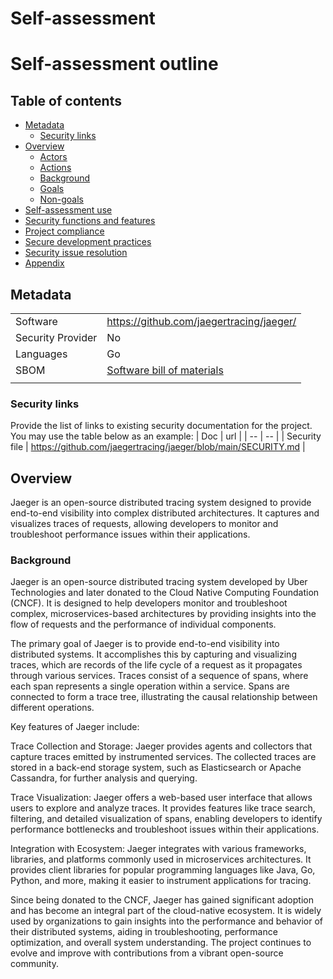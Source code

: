 # Self-assessment

# Self-assessment outline

## Table of contents

* [Metadata](#metadata)
  * [Security links](#security-links)
* [Overview](#overview)
  * [Actors](#actors)
  * [Actions](#actions)
  * [Background](#background)
  * [Goals](#goals)
  * [Non-goals](#non-goals)
* [Self-assessment use](#self-assessment-use)
* [Security functions and features](#security-functions-and-features)
* [Project compliance](#project-compliance)
* [Secure development practices](#secure-development-practices)
* [Security issue resolution](#security-issue-resolution)
* [Appendix](#appendix)

## Metadata

|   |  |
| -- | -- |
| Software | https://github.com/jaegertracing/jaeger/  |
| Security Provider | No  |
| Languages | Go |
| SBOM | [Software bill of materials](https://github.com/jaegertracing/jaeger/releases/latest/download/jaeger-SBOM.spdx.json) |
| | |

### Security links

Provide the list of links to existing security documentation for the project. You may
use the table below as an example:
| Doc | url |
| -- | -- |
| Security file | https://github.com/jaegertracing/jaeger/blob/main/SECURITY.md |

## Overview

Jaeger is an open-source distributed tracing system designed to provide end-to-end visibility into complex distributed architectures. It captures and visualizes traces of requests, allowing developers to monitor and troubleshoot performance issues within their applications.

### Background

Jaeger is an open-source distributed tracing system developed by Uber Technologies and later donated to the Cloud Native Computing Foundation (CNCF). It is designed to help developers monitor and troubleshoot complex, microservices-based architectures by providing insights into the flow of requests and the performance of individual components.

The primary goal of Jaeger is to provide end-to-end visibility into distributed systems. It accomplishes this by capturing and visualizing traces, which are records of the life cycle of a request as it propagates through various services. Traces consist of a sequence of spans, where each span represents a single operation within a service. Spans are connected to form a trace tree, illustrating the causal relationship between different operations.

Key features of Jaeger include:

Trace Collection and Storage: Jaeger provides agents and collectors that capture traces emitted by instrumented services. The collected traces are stored in a back-end storage system, such as Elasticsearch or Apache Cassandra, for further analysis and querying.

Trace Visualization: Jaeger offers a web-based user interface that allows users to explore and analyze traces. It provides features like trace search, filtering, and detailed visualization of spans, enabling developers to identify performance bottlenecks and troubleshoot issues within their applications.

Integration with Ecosystem: Jaeger integrates with various frameworks, libraries, and platforms commonly used in microservices architectures. It provides client libraries for popular programming languages like Java, Go, Python, and more, making it easier to instrument applications for tracing.

Since being donated to the CNCF, Jaeger has gained significant adoption and has become an integral part of the cloud-native ecosystem. It is widely used by organizations to gain insights into the performance and behavior of their distributed systems, aiding in troubleshooting, performance optimization, and overall system understanding. The project continues to evolve and improve with contributions from a vibrant open-source community.